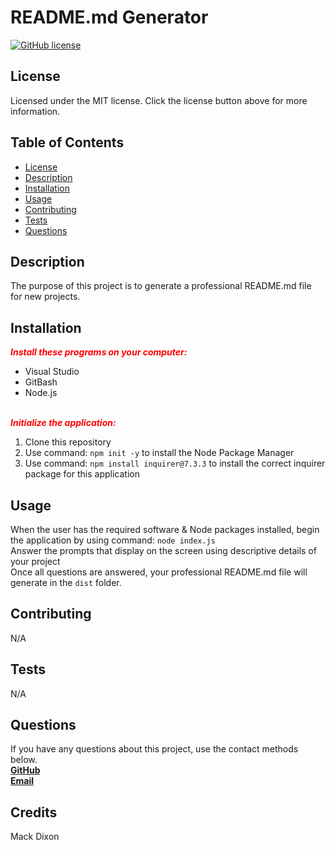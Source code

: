# README.md Generator

  [![GitHub license](https://img.shields.io/badge/license-MIT-brightgreen.svg)](https://opensource.org/licenses/MIT)
  ## License

Licensed under the MIT license.
Click the license button above for more information.

  ## Table of Contents
  + [License](#license)
  + [Description](#description)
  + [Installation](#installation)
  + [Usage](#usage)
  + [Contributing](#contributing)
  + [Tests](#tests)
  + [Questions](#questions)

  ## Description
  The purpose of this project is to generate a professional README.md file for new projects.

  ## Installation
  <font color="red">***Install these programs on your computer:***</font>
  + Visual Studio<br>
  + GitBash <br> 
  + Node.js<br><br>

  <font color="red">***Initialize the application:***</font><br>
  1. Clone this repository<br> 
  2. Use command: `npm init -y` to install the Node Package Manager<br> 
  3. Use command: `npm install inquirer@7.3.3` to install the correct inquirer package for this application

  ## Usage
  When the user has the required software & Node packages installed, begin the application by using command: `node index.js`<br> Answer the prompts that display on the screen using descriptive details of your project<br> Once all questions are answered, your professional README.md file will generate in the `dist` folder.

  ## Contributing
  N/A

  ## Tests
  N/A

  ## Questions
  If you have any questions about this project, use the contact methods below.<br>
  **[GitHub](https://github.com/techmack92)** <br>
  **[Email](mailto:mldixon9750@gmail.com)**

  ## Credits
  Mack Dixon
